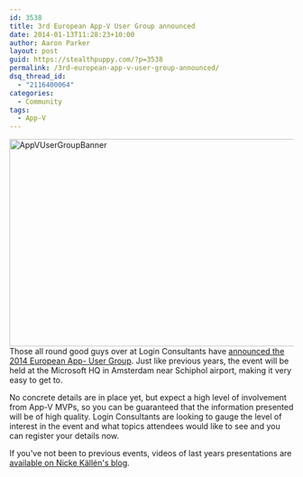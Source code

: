 ```yaml
---
id: 3538
title: 3rd European App-V User Group announced
date: 2014-01-13T11:28:23+10:00
author: Aaron Parker
layout: post
guid: https://stealthpuppy.com/?p=3538
permalink: /3rd-european-app-v-user-group-announced/
dsq_thread_id:
  - "2116400064"
categories:
  - Community
tags:
  - App-V
---
```

[<img class="alignnone size-full wp-image-3539" alt="AppVUserGroupBanner" src="https://stealthpuppy.com/media/2014/01/AppVUserGroupBanner.png" width="1020" height="368" srcset="https://stealthpuppy.com/media/2014/01/AppVUserGroupBanner.png 1020w, https://stealthpuppy.com/media/2014/01/AppVUserGroupBanner-150x54.png 150w, https://stealthpuppy.com/media/2014/01/AppVUserGroupBanner-300x108.png 300w, https://stealthpuppy.com/media/2014/01/AppVUserGroupBanner-624x225.png 624w" sizes="(max-width: 1020px) 100vw, 1020px" />]({{site.baseurl}}/media/2014/01/AppVUserGroupBanner.png)Those all round good guys over at Login Consultants have [announced the 2014 European App- User Group](http://lp.loginconsultants.com/appvug2014/). Just like previous years, the event will be held at the Microsoft HQ in Amsterdam near Schiphol airport, making it very easy to get to.

No concrete details are in place yet, but expect a high level of involvement from App-V MVPs, so you can be guaranteed that the information presented will be of high quality. Login Consultants are looking to gauge the level of interest in the event and what topics attendees would like to see and you can register your details now.

If you've not been to previous events, videos of last years presentations are [available on Nicke Källén's blog](http://www.applepie.se/category/app-v/european-app-v-user-group-app-v).

 